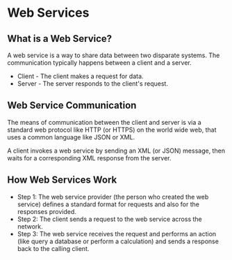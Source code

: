 # Web Services
## What is a Web Service?
A web service is a way to share data between two disparate systems. The communication typically happens between a client and a server.
* Client - The client makes a request for data.
* Server - The server responds to the client's request.

## Web Service Communication
The means of communication between the client and server is via a standard web protocol like HTTP (or HTTPS) on the world wide web, that uses a common language like JSON or XML.

A client invokes a web service by sending an XML (or JSON) message, then waits for a corresponding XML response from the server.

## How Web Services Work
* Step 1: The web service provider (the person who created the web service) defines a standard format for requests and also for the responses provided.
* Step 2: The client sends a request to the web service across the network.
* Step 3: The web service receives the request and performs an action (like query a database or perform a calculation) and sends a response back to the calling client.
